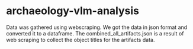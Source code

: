 # archaeology-vlm-analysis
Data was gathered using webscraping. We got the data in json format and converted it to a dataframe.
The combined_all_artifacts.json is a result of web scraping to collect the object titles for the artifacts data.
